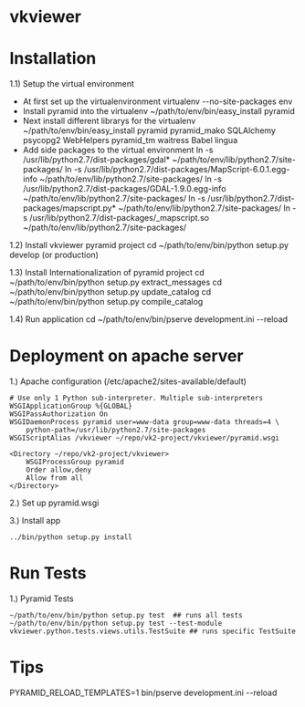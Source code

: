 vkviewer
===========

Installation
============

1.1) Setup the virtual environment

   - At first set up the virtualenvironment 
	virtualenv --no-site-packages env
   - Install pyramid into the virtualenv
	~/path/to/env/bin/easy_install pyramid
   - Next install different librarys for the virtualenv
	~/path/to/env/bin/easy_install pyramid pyramid_mako SQLAlchemy psycopg2 WebHelpers pyramid_tm waitress Babel lingua
   - Add side packages to the virtual environment
        ln -s /usr/lib/python2.7/dist-packages/gdal* ~/path/to/env/lib/python2.7/site-packages/
	ln -s /usr/lib/python2.7/dist-packages/MapScript-6.0.1.egg-info ~/path/to/env/lib/python2.7/site-packages/
	ln -s /usr/lib/python2.7/dist-packages/GDAL-1.9.0.egg-info ~/path/to/env/lib/python2.7/site-packages/
	ln -s /usr/lib/python2.7/dist-packages/mapscript.py* ~/path/to/env/lib/python2.7/site-packages/
	ln -s /usr/lib/python2.7/dist-packages/_mapscript.so ~/path/to/env/lib/python2.7/site-packages/

1.2) Install vkviewer pyramid project
	cd ~/path/to/env/bin/python setup.py develop (or production)

1.3) Install Internationalization of pyramid project
	cd ~/path/to/env/bin/python setup.py extract_messages
	cd ~/path/to/env/bin/python setup.py update_catalog
	cd ~/path/to/env/bin/python setup.py compile_catalog

1.4) Run application
	cd ~/path/to/env/bin/pserve development.ini --reload

Deployment on apache server
===========================

1.) Apache configuration (/etc/apache2/sites-available/default)    

	# Use only 1 Python sub-interpreter. Multiple sub-interpreters
	WSGIApplicationGroup %{GLOBAL}
	WSGIPassAuthorization On
	WSGIDaemonProcess pyramid user=www-data group=www-data threads=4 \
	   	python-path=/usr/lib/python2.7/site-packages
	WSGIScriptAlias /vkviewer ~/repo/vk2-project/vkviewer/pyramid.wsgi

	<Directory ~/repo/vk2-project/vkviewer>
		WSGIProcessGroup pyramid
		Order allow,deny
		Allow from all
	</Directory>

2.) Set up pyramid.wsgi

3.) Install app

	../bin/python setup.py install

Run Tests
=========

1.) Pyramid Tests
	
	~/path/to/env/bin/python setup.py test	## runs all tests
	~/path/to/env/bin/python setup.py test --test-module vkviewer.python.tests.views.utils.TestSuite ## runs specific TestSuite


Tips
====

PYRAMID_RELOAD_TEMPLATES=1 bin/pserve development.ini --reload 


